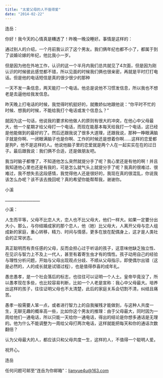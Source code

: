 ```yaml
---
title: "太爱父母的人不值得爱"
date: "2014-02-22"
---
```


连岳：

你好！我今天的心情真是糟透了！昨晚一晚没睡好。事情是这样的：  
  
通过别人的介绍，一个月前我认识了这个男友。我们俩年纪也都不小了，都属于到了谈婚论嫁的年纪，他比我小一岁。  
  
但是因为他在外地工作，认识的这一个半月内我们总共就见了4次面，但是因为刚认识的时候彼此感觉都不错，所以见面的时候我们俩也很亲密，再就是平时打打电话。但是他的电话短信是真的很少很少的那种  
 

一天不发一条信息，两天能打一个电话。他总是说他不习惯发信息，所以我也不想老是去逼他给我发信息。  
  
昨天晚上打电话的时候，我觉得时机挺好的，就撒娇似地跟他说：“你平时不忙的时候、想我的时候，不能给我打个电话或发个信息么？”  
  
就因为这一句话，他说我的要求和他做人的原则有很大的冲突，在他心中父母最大，他一个星期才给父母打一个电话，而现在能基本每天给我打一个电话，这已经是他能做到的最好的了。然后还跟我说了很多大道理，还跟我说，那种一睁眼满脑子就是你啊、一闭眼满脑子也是你啊、工作的时候还是想着你啊……这样的恋爱都是狗P，他不是这样的人。他说他脑子里的恋爱就是两个人在一起实实在在的过日子。最后跟我说：我们俩不合适，还是做朋友吧。

  
我当时脑子都懵了，不知道他怎么突然就提分手了呢？我心里还是有他的啊！并且我知道他心里也还是有我的，可是怎么就气头上就提分手了呢？我真的很难过、很难过，我不想失去这段感情，我觉得他人还是很好的，我现在真的很混乱，你说我该怎么办呢？该不该去挽回呢？真的希望你能帮帮我，谢谢你。  
  
小溪

\_\_\_\_\_\_\_\_\_\_\_\_\_\_\_\_\_\_

小溪：

人生而平等，父母不比恋人大，恋人也不比父母大，他们一样大。如果一定要分出大小，那么，与你结婚成家的那个恋人，他（她）比父母大，人离开父母与恋人组成新的家庭，重心转移，精力、时间与情感，更多在放在配偶身上，这才是人类社会的正常状态。

真正聪明而有责任感的父母，反而会担心过于听话的孩子，这意味他缺乏独立性、在见识与智力上不及上一代人，甚至有着寄生虫才有的惰性。孩子动用自己的经验与理性分析问题，开始与父母出现观点分歧、不顺从父母指示，即使偶尔出错（这是必然的，人的成长就是试错过程），也是值得恭喜的成年礼。

愚忠愚孝，是一个社会落后的标志，也往往可以证明一个人土。皇帝毕竟没了，所以愚孝现在多些，也比较容易判断，比如一个人老是宣称：我心中父母最大。培养出这样的孩子，往往证明父母也不太清楚，此后的家庭关系会切割不清，纠结且痛苦。

愚孝一般需要人笨一点，或者进行智力上的自我摧残才能做到，与这种人共度一生，无聊无趣的概率高一些，比如你这个男友的推理：由于父母最大，同时因为一周给他们一通电话，所以只能一天给你一通电话，得出的结论是你想多通话是无理的。他为什么不能调整为一周给父母打两次电话，这样就能把每天和你的通话次数翻倍？

认为父母最大的人，都应该只和父母共度一生，这样的人，不值得一个聪明人爱。

祝开心。

连岳

任何问题可邮至“连岳为你邮箱”：lianyue4u@163.com
